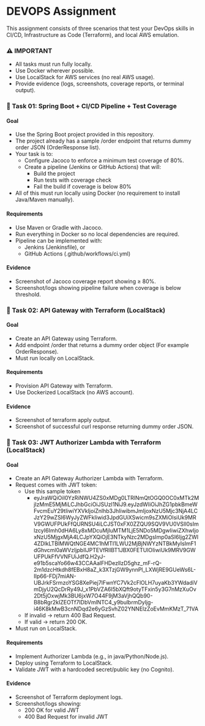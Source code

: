 # DEVOPS Assignment

This assignment consists of three scenarios that test your DevOps skills in CI/CD, Infrastructure as Code (Terraform), and local AWS emulation.

### ⚠️ IMPORTANT

- All tasks must run fully locally.
- Use Docker wherever possible.
- Use LocalStack for AWS services (no real AWS usage).
- Provide evidence (logs, screenshots, coverage reports, or terminal output).

### 📌 Task 01: Spring Boot + CI/CD Pipeline + Test Coverage

#### Goal

- Use the Spring Boot project provided in this repository.
- The project already has a sample /order endpoint that returns dummy order JSON (OrderResponse list).
- Your task is to:
  - Configure Jacoco to enforce a minimum test coverage of 80%.
  - Create a pipeline (Jenkins or GitHub Actions) that will:
    - Build the project
    - Run tests with coverage check
    - Fail the build if coverage is below 80%
- All of this must run locally using Docker (no requirement to install Java/Maven manually).

#### Requirements

- Use Maven or Gradle with Jacoco.
- Run everything in Docker so no local dependencies are required.
- Pipeline can be implemented with:
  - Jenkins (Jenkinsfile), or
  - GitHub Actions (.github/workflows/ci.yml)

#### Evidence

- Screenshot of Jacoco coverage report showing ≥ 80%.
- Screenshot/logs showing pipeline failure when coverage is below threshold.


### 📌 Task 02: API Gateway with Terraform (LocalStack)

#### Goal

- Create an API Gateway using Terraform.
- Add endpoint /order that returns a dummy order object (For example OrderResponse).
- Must run locally on LocalStack.

#### Requirements

- Provision API Gateway with Terraform.
- Use Dockerized LocalStack (no AWS account).

#### Evidence

- Screenshot of terraform apply output.
- Screenshot of successful curl response returning dummy order JSON.


### 📌 Task 03: JWT Authorizer Lambda with Terraform (LocalStack)

#### Goal

- Create an API Gateway Authorizer Lambda with Terraform.
- Request comes with JWT token:
    - Use this sample token
      - eyJraWQiOiI0YzRiNWU4ZS0xMDg0LTRlNmQtOGQ0OC0xMTk2MjIzMmE5MjMiLCJhbGciOiJSUzI1NiJ9.eyJzdWIiOiJhZG1pbkBmeWFvcmEuY29tIiwiYXVkIjoiZnlhb3JhIiwibmJmIjoxNzU5Mjc3NjA4LCJzY29wZSI6WyJyZWFkIiwid3JpdGUiXSwicm9sZXMiOlsiUk9MRV9GWUFPUkFfQURNSU4iLCJST0xFX0ZZQU9SQV9VU0VSIl0sImlzcyI6Imh0dHA6Ly8xMDcuMjIuMTM1LjE5NDo5MDgwIiwiZXhwIjoxNzU5MjgxMjA4LCJpYXQiOjE3NTkyNzc2MDgsImp0aSI6Ijg2ZWI4ZDlkLTBlMWQtNGE4MC1hMTI1LWU2MjBjNWYzNTBkMyIsImF1dGhvcml0aWVzIjpbIlJPTEVfRllBT1JBX0FETUlOIiwiUk9MRV9GWUFPUkFfVVNFUiJdfQ.H2yJ-e91b5scaYo66w43CCAAalFHDezlIzD5ghz_mF-rQ-2m1dzcHtkdh8fEBxH8aZ_k3XTzjGW9ynnPl_LXWjRE9GUeWs6L-IIp66-FDj7miAN-UBJrkFSrmzoYSG8XePiej7lFwnYC7Vk2cFlOLH7uyaKb3YWdadiVmDjyU2QcDrRy49J_x1PbVZA6I5bXQft9otyTFxin5y3G7nMzXuOv2Dt5jOxwjMk3BU6jxW7O44F9jM3aVjhQQb90-B8bRgr2kIZEOTf7IDbVmlNTC4_y9bulbrmDyljg-i46K8kMwB3cnNDqd2e6yGzSvhZ02YNNElzZoEvMmKMzT_71VA
    - If invalid → return 400 Bad Request.
    - If valid → return 200 OK.
- Must run on LocalStack.

#### Requirements

- Implement Authorizer Lambda (e.g., in java/Python/Node.js).
- Deploy using Terraform to LocalStack.
- Validate JWT with a hardcoded secret/public key (no Cognito).

#### Evidence

- Screenshot of Terraform deployment logs.
- Screenshot/logs showing:
  - 200 OK for valid JWT
  - 400 Bad Request for invalid JWT